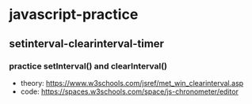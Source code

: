 # javascript-practice

## setinterval-clearinterval-timer
### practice setInterval() and clearInterval() 
- theory: https://www.w3schools.com/jsref/met_win_clearinterval.asp 
- code: https://spaces.w3schools.com/space/js-chronometer/editor
  
  



